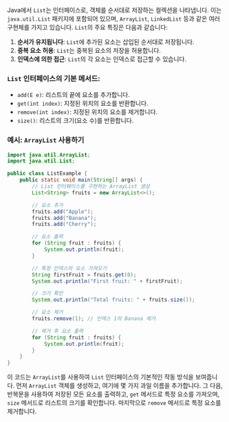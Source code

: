 Java에서 `List`는 인터페이스로, 객체를 순서대로 저장하는 컬렉션을 나타냅니다. 이는 `java.util.List` 패키지에 포함되어 있으며, `ArrayList`, `LinkedList` 등과 같은 여러 구현체를 가지고 있습니다. `List`의 주요 특징은 다음과 같습니다:

1. **순서가 유지됩니다**: `List`에 추가된 요소는 삽입된 순서대로 저장됩니다.
2. **중복 요소 허용**: `List`는 중복된 요소의 저장을 허용합니다.
3. **인덱스에 의한 접근**: `List`의 각 요소는 인덱스로 접근할 수 있습니다.

### `List` 인터페이스의 기본 메서드:

- `add(E e)`: 리스트의 끝에 요소를 추가합니다.
- `get(int index)`: 지정된 위치의 요소를 반환합니다.
- `remove(int index)`: 지정된 위치의 요소를 제거합니다.
- `size()`: 리스트의 크기(요소 수)를 반환합니다.

### 예시: `ArrayList` 사용하기

```java
import java.util.ArrayList;
import java.util.List;

public class ListExample {
    public static void main(String[] args) {
        // List 인터페이스를 구현하는 ArrayList 생성
        List<String> fruits = new ArrayList<>();

        // 요소 추가
        fruits.add("Apple");
        fruits.add("Banana");
        fruits.add("Cherry");

        // 요소 출력
        for (String fruit : fruits) {
            System.out.println(fruit);
        }

        // 특정 인덱스의 요소 가져오기
        String firstFruit = fruits.get(0);
        System.out.println("First fruit: " + firstFruit);

        // 크기 확인
        System.out.println("Total fruits: " + fruits.size());

        // 요소 제거
        fruits.remove(1); // 인덱스 1의 Banana 제거

        // 제거 후 요소 출력
        for (String fruit : fruits) {
            System.out.println(fruit);
        }
    }
}
```

이 코드는 `ArrayList`를 사용하여 `List` 인터페이스의 기본적인 작동 방식을 보여줍니다. 먼저 `ArrayList` 객체를 생성하고, 여기에 몇 가지 과일 이름을 추가합니다. 그 다음, 반복문을 사용하여 저장된 모든 요소를 출력하고, `get` 메서드로 특정 요소를 가져오며, `size` 메서드로 리스트의 크기를 확인합니다. 마지막으로 `remove` 메서드로 특정 요소를 제거합니다.